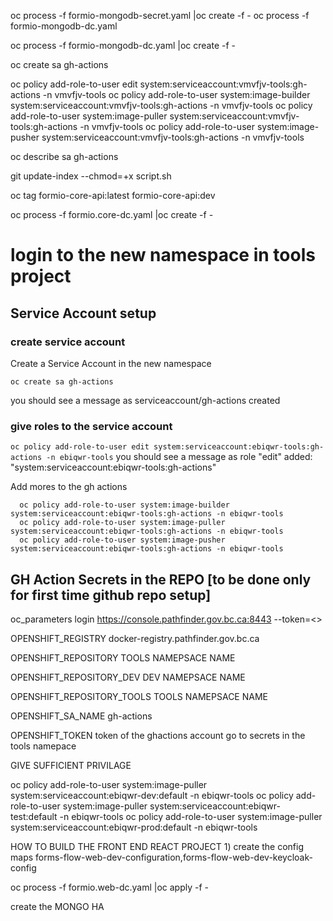 
oc process -f formio-mongodb-secret.yaml |oc create -f -
oc process -f formio-mongodb-dc.yaml

 oc process -f formio-mongodb-dc.yaml |oc create -f -


 oc create sa gh-actions
 
 oc policy add-role-to-user edit system:serviceaccount:vmvfjv-tools:gh-actions -n vmvfjv-tools
 oc policy add-role-to-user system:image-builder system:serviceaccount:vmvfjv-tools:gh-actions -n vmvfjv-tools
  oc policy add-role-to-user system:image-puller system:serviceaccount:vmvfjv-tools:gh-actions -n vmvfjv-tools
  oc policy add-role-to-user system:image-pusher system:serviceaccount:vmvfjv-tools:gh-actions -n vmvfjv-tools


 oc describe sa gh-actions
 
 git update-index --chmod=+x script.sh


oc tag formio-core-api:latest formio-core-api:dev

oc process -f formio.core-dc.yaml |oc create -f -


# login to the new namespace in tools project


##  Service Account setup

### create service account
Create a Service Account in the new namespace

 `oc create sa gh-actions`

you should see a message as serviceaccount/gh-actions created


### give roles to the service account
`oc policy add-role-to-user edit system:serviceaccount:ebiqwr-tools:gh-actions -n ebiqwr-tools`
you should see a message as role "edit" added: "system:serviceaccount:ebiqwr-tools:gh-actions"

Add mores to  the gh actions
```
  oc policy add-role-to-user system:image-builder system:serviceaccount:ebiqwr-tools:gh-actions -n ebiqwr-tools
  oc policy add-role-to-user system:image-puller system:serviceaccount:ebiqwr-tools:gh-actions -n ebiqwr-tools
  oc policy add-role-to-user system:image-pusher system:serviceaccount:ebiqwr-tools:gh-actions -n ebiqwr-tools
```  

##  GH Action Secrets in the REPO [to be done only for first time github repo setup]

oc_parameters
     login https://console.pathfinder.gov.bc.ca:8443 --token=<<insert service account token here>>

OPENSHIFT_REGISTRY
    docker-registry.pathfinder.gov.bc.ca


OPENSHIFT_REPOSITORY
    TOOLS NAMEPSACE NAME



OPENSHIFT_REPOSITORY_DEV
    DEV NAMEPSACE NAME


OPENSHIFT_REPOSITORY_TOOLS
    TOOLS NAMEPSACE NAME
    

OPENSHIFT_SA_NAME
    gh-actions

OPENSHIFT_TOKEN
    token of the ghactions account
    go to secrets in the tools namepace


GIVE SUFFICIENT PRIVILAGE

oc policy add-role-to-user system:image-puller system:serviceaccount:ebiqwr-dev:default -n ebiqwr-tools
oc policy add-role-to-user system:image-puller system:serviceaccount:ebiqwr-test:default -n ebiqwr-tools
oc policy add-role-to-user system:image-puller system:serviceaccount:ebiqwr-prod:default -n ebiqwr-tools


HOW TO BUILD THE FRONT END REACT PROJECT
    1) create the config maps   forms-flow-web-dev-configuration,forms-flow-web-dev-keycloak-config


oc process -f formio.web-dc.yaml |oc apply -f -


create the MONGO HA
